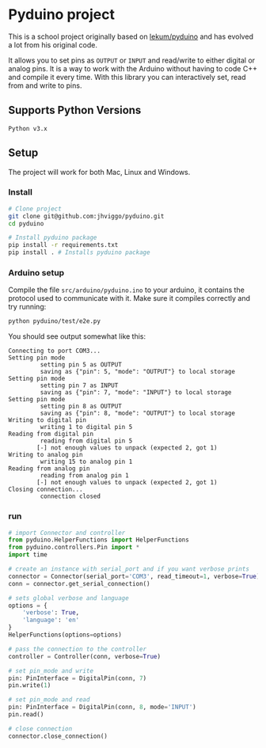 # Pyduino project
This is a school project originally based on [lekum/pyduino](https://github.com/lekum/pyduino) and has evolved a lot from his original code.

It allows you to set pins as `OUTPUT` or `INPUT` and read/write to either digital or analog pins. It is a way to work with the Arduino without having to code C++ and compile it every time. With this library you can interactively set, read from and write to pins.

## Supports Python Versions
```
Python v3.x
```

## Setup
The project will work for both Mac, Linux and Windows.

### Install
```bash
# Clone project
git clone git@github.com:jhviggo/pyduino.git
cd pyduino

# Install pyduino package
pip install -r requirements.txt
pip install . # Installs pyduino package
```

### Arduino setup

Compile the file `src/arduino/pyduino.ino` to your arduino, it contains the protocol used to communicate with it. Make sure it compiles correctly and try running:
```bash
python pyduino/test/e2e.py
```
You should see output somewhat like this:
```
Connecting to port COM3...
Setting pin mode
         setting pin 5 as OUTPUT
         saving as {"pin": 5, "mode": "OUTPUT"} to local storage
Setting pin mode
         setting pin 7 as INPUT
         saving as {"pin": 7, "mode": "INPUT"} to local storage
Setting pin mode
         setting pin 8 as OUTPUT
         saving as {"pin": 8, "mode": "OUTPUT"} to local storage
Writing to digital pin
         writing 1 to digital pin 5
Reading from digital pin
         reading from digital pin 5
        [-] not enough values to unpack (expected 2, got 1)
Writing to analog pin
         writing 15 to analog pin 1
Reading from analog pin
         reading from analog pin 1
        [-] not enough values to unpack (expected 2, got 1)
Closing connection...
         connection closed
```

### run
```python
# import Connector and controller
from pyduino.HelperFunctions import HelperFunctions
from pyduino.controllers.Pin import *
import time

# create an instance with serial_port and if you want verbose prints
connector = Connector(serial_port='COM3', read_timeout=1, verbose=True)
conn = connector.get_serial_connection()

# sets global verbose and language
options = {
    'verbose': True,
    'language': 'en'
}
HelperFunctions(options=options)

# pass the connection to the controller
controller = Controller(conn, verbose=True)

# set pin_mode and write
pin: PinInterface = DigitalPin(conn, 7)
pin.write(1)

# set pin_mode and read
pin: PinInterface = DigitalPin(conn, 8, mode='INPUT')
pin.read()

# close connection
connector.close_connection()
```
